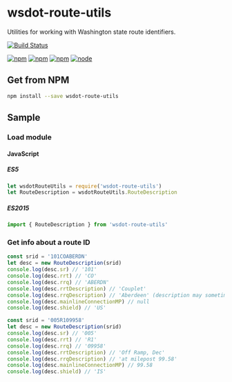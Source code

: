 wsdot-route-utils
=================

Utilities for working with Washington state route identifiers.

[![Build Status](https://travis-ci.org/WSDOT-GIS/wsdot-route-utils.svg?branch=master)](https://travis-ci.org/WSDOT-GIS/wsdot-route-utils)

[![npm](https://img.shields.io/npm/l/wsdot-route-utils.svg?maxAge=2592000)](http://unlicense.org)
[![npm](https://img.shields.io/npm/v/wsdot-route-utils.svg?maxAge=2592000)](https://www.npmjs.com/package/wsdot-route-utils)
[![npm](https://img.shields.io/npm/dm/wsdot-route-utils.svg?maxAge=2592000)](https://www.npmjs.com/package/wsdot-route-utils)
[![node](https://img.shields.io/node/v/wsdot-route-utils.svg?maxAge=2592000)](https://www.npmjs.com/package/wsdot-route-utils)

Get from NPM
------------

```sh
npm install --save wsdot-route-utils
```

Sample
------

### Load module ###

#### JavaScript ####

##### ES5 #####
```javascript
let wsdotRouteUtils = require('wsdot-route-utils')
let RouteDescription = wsdotRouteUtils.RouteDescription
```

##### ES2015 #####
```javascript
import { RouteDescription } from 'wsdot-route-utils'
```

### Get info about a route ID ###

```javascript
const srid = '101COABERDN'
let desc = new RouteDescription(srid)
console.log(desc.sr) // '101'
console.log(desc.rrt) // 'CO'
console.log(desc.rrq) // 'ABERDN'
console.log(desc.rrtDescription) // 'Couplet'
console.log(desc.rrqDescription) // 'Aberdeen' (description may sometimes be just the same as `rrq`).
console.log(desc.mainlineConnectionMP) // null
console.log(desc.shield) // 'US'
```

```javascript
const srid = '005R109958'
let desc = new RouteDescription(srid)
console.log(desc.sr) // '005'
console.log(desc.rrt) // 'R1'
console.log(desc.rrq) // '09958'
console.log(desc.rrtDescription) // 'Off Ramp, Dec'
console.log(desc.rrqDescription) // 'at milepost 99.58'
console.log(desc.mainlineConnectionMP) // 99.58
console.log(desc.shield) // 'IS'
```